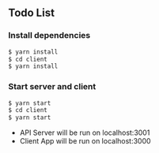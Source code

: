 ## Todo List

### Install dependencies
```bash
$ yarn install
$ cd client
$ yarn install
```
### Start server and client
```bash
$ yarn start
$ cd client
$ yarn start
```
- API Server will be run on localhost:3001
- Client App will be run on localhost:3000
